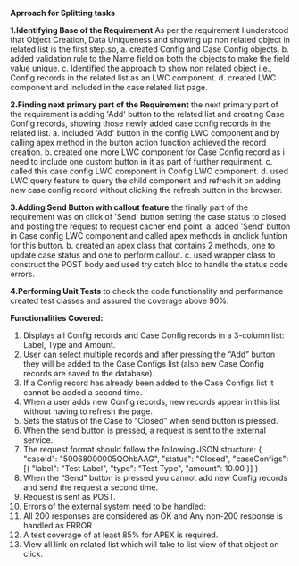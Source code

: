 **Aprroach for Splitting tasks**

**1.Identifying Base of the Requirement**
As per the requirement I understood that Object Creation, Data Uniqueness and showing up non related object in related list is the first step.so,
  a. created Config and Case Config objects.
  b. added validation rule to the Name field on both the objects to make the field value unique.
  c. Identified the approach to show non related object i.e., Config records in the related list as an LWC component.
  d. created LWC component and included in the case related list page.

**2.Finding next primary part of the Requirement**
the next primary part of the requirement is adding 'Add' button to the related list and creating Case Config records, showing those newly added case config records in the related list.
   a. included 'Add' button in the config LWC component and by calling apex method in the button action function achieved the record creation.
   b. created one more LWC component for Case Config record as i need to include one custom button in it as part of further requirment.
   c. called this case config LWC component in Config LWC component.
   d. used LWC query feature to query the child component and refresh it on adding new case config record without clicking the refresh button in the browser.

**3.Adding Send Button with callout feature**
the finally part of the requirement was on click of 'Send' button setting the case status to closed and posting the request to request cacher end point.
   a. added 'Send' button in Case config LWC component and called apex methods in onclick funtion for this button.
   b. created an apex class that contains 2 methods, one to update case status and one to perform callout.
   c. used wrapper class to construct the POST body and used try catch bloc to handle the status code errors.

**4.Performing Unit Tests**
to check the code functionality and performance created test classes and assured the coverage above 90%.

**Functionalities Covered:**
1. Displays all Config records and Case Config records in a 3-column list: Label, Type and Amount.
2. User can select multiple records and after pressing the “Add” button they will be
added to the Case Configs list (also new Case Config records are saved to the
database).
3. If a Config record has already been added to the Case Configs list it cannot be
added a second time.
4. When a user adds new Config records, new records appear in this list without
having to refresh the page.
5. Sets the status of the Case to “Closed” when send button is pressed.
6. When the send button is pressed, a request is sent to the external service.
7. The request format should follow the following JSON structure:
{
"caseId": "50068000005QOhbAAG",
"status": "Closed",
"caseConfigs": [{
"label": "Test Label",
"type": "Test Type",
"amount": 10.00 }]
}
8. When the “Send” button is pressed you cannot add new Config records and send
the request a second time.
9. Request is sent as POST.
10. Errors of the external system need to be handled:
11. All 200 responses are considered as OK and Any non-200 response is handled as ERROR
12. A test coverage of at least 85% for APEX is required.
13. View all link on related list which will take to list view of that object on click.



